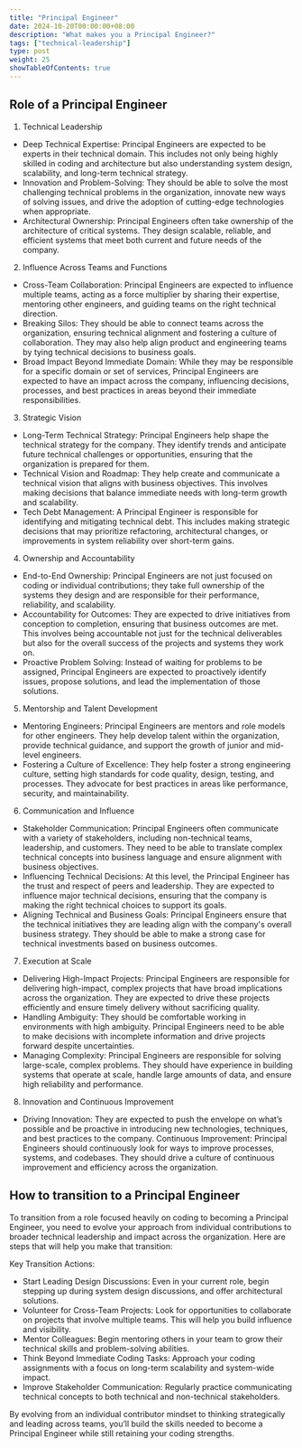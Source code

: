 ```yaml
---
title: "Principal Engineer"
date: 2024-10-20T00:00:00+08:00
description: "What makes you a Principal Engineer?"
tags: ["technical-leadership"]
type: post
weight: 25
showTableOfContents: true
---
```


## Role of a Principal Engineer

1. Technical Leadership
- Deep Technical Expertise: Principal Engineers are expected to be experts in their technical domain. This includes not only being highly skilled in coding and architecture but also understanding system design, scalability, and long-term technical strategy.
- Innovation and Problem-Solving: They should be able to solve the most challenging technical problems in the organization, innovate new ways of solving issues, and drive the adoption of cutting-edge technologies when appropriate.
- Architectural Ownership: Principal Engineers often take ownership of the architecture of critical systems. They design scalable, reliable, and efficient systems that meet both current and future needs of the company.
2. Influence Across Teams and Functions
- Cross-Team Collaboration: Principal Engineers are expected to influence multiple teams, acting as a force multiplier by sharing their expertise, mentoring other engineers, and guiding teams on the right technical direction.
- Breaking Silos: They should be able to connect teams across the organization, ensuring technical alignment and fostering a culture of collaboration. They may also help align product and engineering teams by tying technical decisions to business goals.
- Broad Impact Beyond Immediate Domain: While they may be responsible for a specific domain or set of services, Principal Engineers are expected to have an impact across the company, influencing decisions, processes, and best practices in areas beyond their immediate responsibilities.
3. Strategic Vision
- Long-Term Technical Strategy: Principal Engineers help shape the technical strategy for the company. They identify trends and anticipate future technical challenges or opportunities, ensuring that the organization is prepared for them.
- Technical Vision and Roadmap: They help create and communicate a technical vision that aligns with business objectives. This involves making decisions that balance immediate needs with long-term growth and scalability.
- Tech Debt Management: A Principal Engineer is responsible for identifying and mitigating technical debt. This includes making strategic decisions that may prioritize refactoring, architectural changes, or improvements in system reliability over short-term gains.
4. Ownership and Accountability
- End-to-End Ownership: Principal Engineers are not just focused on coding or individual contributions; they take full ownership of the systems they design and are responsible for their performance, reliability, and scalability.
- Accountability for Outcomes: They are expected to drive initiatives from conception to completion, ensuring that business outcomes are met. This involves being accountable not just for the technical deliverables but also for the overall success of the projects and systems they work on.
- Proactive Problem Solving: Instead of waiting for problems to be assigned, Principal Engineers are expected to proactively identify issues, propose solutions, and lead the implementation of those solutions.
5. Mentorship and Talent Development
- Mentoring Engineers: Principal Engineers are mentors and role models for other engineers. They help develop talent within the organization, provide technical guidance, and support the growth of junior and mid-level engineers.
- Fostering a Culture of Excellence: They help foster a strong engineering culture, setting high standards for code quality, design, testing, and processes. They advocate for best practices in areas like performance, security, and maintainability.
6. Communication and Influence
- Stakeholder Communication: Principal Engineers often communicate with a variety of stakeholders, including non-technical teams, leadership, and customers. They need to be able to translate complex technical concepts into business language and ensure alignment with business objectives.
- Influencing Technical Decisions: At this level, the Principal Engineer has the trust and respect of peers and leadership. They are expected to influence major technical decisions, ensuring that the company is making the right technical choices to support its goals.
- Aligning Technical and Business Goals: Principal Engineers ensure that the technical initiatives they are leading align with the company's overall business strategy. They should be able to make a strong case for technical investments based on business outcomes.
7. Execution at Scale
- Delivering High-Impact Projects: Principal Engineers are responsible for delivering high-impact, complex projects that have broad implications across the organization. They are expected to drive these projects efficiently and ensure timely delivery without sacrificing quality.
- Handling Ambiguity: They should be comfortable working in environments with high ambiguity. Principal Engineers need to be able to make decisions with incomplete information and drive projects forward despite uncertainties.
- Managing Complexity: Principal Engineers are responsible for solving large-scale, complex problems. They should have experience in building systems that operate at scale, handle large amounts of data, and ensure high reliability and performance.
8. Innovation and Continuous Improvement
- Driving Innovation: They are expected to push the envelope on what’s possible and be proactive in introducing new technologies, techniques, and best practices to the company.
Continuous Improvement: Principal Engineers should continuously look for ways to improve processes, systems, and codebases. They should drive a culture of continuous improvement and efficiency across the organization.


## How to transition to a Principal Engineer

To transition from a role focused heavily on coding to becoming a Principal Engineer, you need to evolve your approach from individual contributions to broader technical leadership and impact across the organization. Here are steps that will help you make that transition:

Key Transition Actions:
- Start Leading Design Discussions: Even in your current role, begin stepping up during system design discussions, and offer architectural solutions.
- Volunteer for Cross-Team Projects: Look for opportunities to collaborate on projects that involve multiple teams. This will help you build influence and visibility.
- Mentor Colleagues: Begin mentoring others in your team to grow their technical skills and problem-solving abilities.
- Think Beyond Immediate Coding Tasks: Approach your coding assignments with a focus on long-term scalability and system-wide impact.
- Improve Stakeholder Communication: Regularly practice communicating technical concepts to both technical and non-technical stakeholders.

By evolving from an individual contributor mindset to thinking strategically and leading across teams, you’ll build the skills needed to become a Principal Engineer while still retaining your coding strengths.

